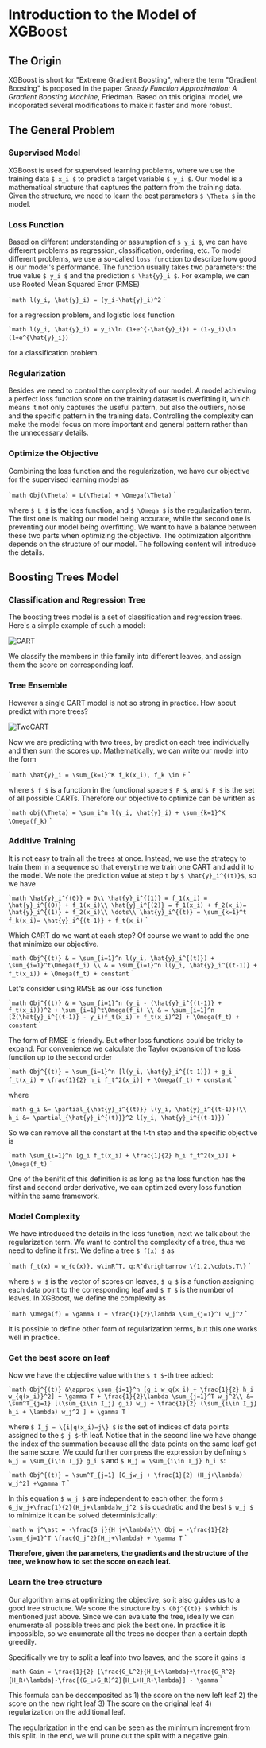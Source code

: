 Introduction to the Model of XGBoost
=========================

## The Origin

XGBoost is short for "Extreme Gradient Boosting", where the term "Gradient Boosting" is proposed in the paper _Greedy Function Approximation: A Gradient Boosting Machine_, Friedman. Based on this original model, we incoporated several modifications to make it faster and more robust.

## The General Problem

### Supervised Model

XGBoost is used for supervised learning problems, where we use the training data ``$ x_i $`` to predict a target variable ``$ y_i $``. Our model is a mathematical structure that captures the pattern from the training data. Given the structure, we need to learn the best parameters ``$ \Theta $`` in the model.

### Loss Function

Based on different understanding or assumption of ``$ y_i $``, we can have different problems as regression, classification, ordering, etc. To model different problems, we use a so-called `loss function` to describe how good is our model's performance. The function usually takes two parameters: the true value ``$ y_i $`` and the prediction ``$ \hat{y}_i $``. For example, we can use Rooted Mean Squared Error (RMSE)

`` `math
l(y_i, \hat{y}_i) = (y_i-\hat{y}_i)^2
`` `

for a regression problem, and logistic loss function

`` `math
l(y_i, \hat{y}_i) = y_i\ln (1+e^{-\hat{y}_i}) + (1-y_i)\ln (1+e^{\hat{y}_i})
`` `

for a classification problem. 

### Regularization

Besides we need to control the complexity of our model. A model achieving a perfect loss function score on the training dataset is overfitting it, which means it not only captures the useful pattern, but also the outliers, noise and the specific pattern in the training data. Controlling the complexity can make the model focus on more important and general pattern rather than the unnecessary details. 

### Optimize the Objective

Combining the loss function and the regularization, we have our objective for the supervised learning model as

`` `math
Obj(\Theta) = L(\Theta) + \Omega(\Theta)
`` `

where ``$ L $`` is the loss function, and ``$ \Omega $`` is the regularization term. The first one is making our model being accurate, while the second one is preventing our model being overfitting. We want to have a balance between these two parts when optimizing the objective. The optimization algorithm depends on the structure of our model. The following content will introduce the details.

## Boosting Trees Model

### Classification and Regression Tree

The boosting trees model is a set of classification and regression trees. Here's a simple example of such a model:

![CART]()

We classify the members in thie family into different leaves, and assign them the score on corresponding leaf.

### Tree Ensemble

However a single CART model is not so strong in practice. How about predict with more trees?

![TwoCART]()

Now we are predicting with two trees, by predict on each tree individually and then sum the scores up. Mathematically, we can write our model into the form

`` `math
\hat{y}_i = \sum_{k=1}^K f_k(x_i), f_k \in F
`` `

where ``$ f $`` is a function in the functional space ``$ F $``, and ``$ F $`` is the set of all possible CARTs. Therefore our objective to optimize can be written as

`` `math
obj(\Theta) = \sum_i^n l(y_i, \hat{y}_i) + \sum_{k=1}^K \Omega(f_k)
`` `

### Additive Training

It is not easy to train all the trees at once. Instead, we use the strategy to train them in a sequence so that everytime we train one CART and add it to the model. We note the prediction value at step `t` by ``$ \hat{y}_i^{(t)}$``, so we have 

`` `math
\hat{y}_i^{(0)} = 0\\
\hat{y}_i^{(1)} = f_1(x_i) = \hat{y}_i^{(0)} + f_1(x_i)\\
\hat{y}_i^{(2)} = f_1(x_i) + f_2(x_i)= \hat{y}_i^{(1)} + f_2(x_i)\\
\dots\\
\hat{y}_i^{(t)} = \sum_{k=1}^t f_k(x_i)= \hat{y}_i^{(t-1)} + f_t(x_i)
`` `

Which CART do we want at each step? Of course we want to add the one that minimize our objective.

`` `math
Obj^{(t)} & = \sum_{i=1}^n l(y_i, \hat{y}_i^{(t)}) + \sum_{i=1}^t\Omega(f_i) \\
          & = \sum_{i=1}^n l(y_i, \hat{y}_i^{(t-1)} + f_t(x_i)) + \Omega(f_t) + constant
`` `

Let's consider using RMSE as our loss function

`` `math
Obj^{(t)} & = \sum_{i=1}^n (y_i - (\hat{y}_i^{(t-1)} + f_t(x_i)))^2 + \sum_{i=1}^t\Omega(f_i) \\
          & = \sum_{i=1}^n [2(\hat{y}_i^{(t-1)} - y_i)f_t(x_i) + f_t(x_i)^2] + \Omega(f_t) + constant
`` `

The form of RMSE is friendly. But other loss functions could be tricky to expand. For convenience we calculate the Taylor expansion of the loss function up to the second order

`` `math
Obj^{(t)} = \sum_{i=1}^n [l(y_i, \hat{y}_i^{(t-1)}) + g_i f_t(x_i) + \frac{1}{2} h_i f_t^2(x_i)] + \Omega(f_t) + constant
`` `

where 

`` `math
g_i &= \partial_{\hat{y}_i^{(t)}} l(y_i, \hat{y}_i^{(t-1)})\\
h_i &= \partial_{\hat{y}_i^{(t)}}^2 l(y_i, \hat{y}_i^{(t-1)})
`` `

So we can remove all the constant at the t-th step and the specific objective is 

`` `math
\sum_{i=1}^n [g_i f_t(x_i) + \frac{1}{2} h_i f_t^2(x_i)] + \Omega(f_t)
`` `

One of the benifit of this definition is as long as the loss function has the first and second order derivative, we can optimized every loss function within the same framework.

### Model Complexity

We have introduced the details in the loss function, next we talk about the regularization term. We want to control the complexity of a tree, thus we need to define it first. We define a tree ``$ f(x) $`` as

`` `math
f_t(x) = w_{q(x)}, w\inR^T, q:R^d\rightarrow \{1,2,\cdots,T\}
`` `

where ``$ w $`` is the vector of scores on leaves, ``$ q $`` is a function assigning each data point to the corresponding leaf and ``$ T $`` is the number of leaves. In XGBoost, we define the complexity as 

`` `math
\Omega(f) = \gamma T + \frac{1}{2}\lambda \sum_{j=1}^T w_j^2
`` `

It is possible to define other form of regularization terms, but this one works well in practice.

### Get the best score on leaf

Now we have the objective value with the ``$ t $``-th tree added:

`` `math
Obj^{(t)} &\approx \sum_{i=1}^n [g_i w_q(x_i) + \frac{1}{2} h_i w_{q(x_i)}^2] + \gamma T + \frac{1}{2}\lambda \sum_{j=1}^T w_j^2\\
&= \sum^T_{j=1} [(\sum_{i\in I_j} g_i) w_j + \frac{1}{2} (\sum_{i\in I_j} h_i + \lambda) w_j^2 ] + \gamma T
`` `

where ``$ I_j = \{i|q(x_i)=j\} $`` is the set of indices of data points assigned to the ``$ j $``-th leaf. Notice that in the second line we have change the index of the summation because all the data points on the same leaf get the same score. We could further compress the expression by defining ``$ G_j = \sum_{i\in I_j} g_i $`` and ``$ H_j = \sum_{i\in I_j} h_i $``:

`` `math
Obj^{(t)} = \sum^T_{j=1} [G_jw_j + \frac{1}{2} (H_j+\lambda) w_j^2] +\gamma T
`` `

In this equation ``$ w_j $`` are independent to each other, the form ``$ G_jw_j+\frac{1}{2}(H_j+\lambda)w_j^2 $`` is quadratic and the best ``$ w_j $`` to minimize it can be solved deterministically:

`` `math
w_j^\ast = -\frac{G_j}{H_j+\lambda}\\
Obj = -\frac{1}{2} \sum_{j=1}^T \frac{G_j^2}{H_j+\lambda} + \gamma T
`` `

**Therefore, given the parameters, the gradients and the structure of the tree, we know how to set the score on each leaf.**

### Learn the tree structure

Our algorithm aims at optimizing the objective, so it also guides us to a good tree structure. We score the structure by ``$ Obj^{(t)} $`` which is mentioned just above. Since we can evaluate the tree, ideally we can enumerate all possible trees and pick the best one. In practice it is impossible, so we enumerate all the trees no deeper than a certain depth greedily.

Specifically we try to split a leaf into two leaves, and the score it gains is 

`` `math
Gain = \frac{1}{2} [\frac{G_L^2}{H_L+\lambda}+\frac{G_R^2}{H_R+\lambda}-\frac{(G_L+G_R)^2}{H_L+H_R+\lambda}] - \gamma
`` `

This formula can be decomposited as 1) the score on the new left leaf 2) the score on the new right leaf 3) The score on the original leaf 4) regularization on the additional leaf.

The regularization in the end can be seen as the minimum increment from this split. In the end, we will prune out the split with a negative gain.

















